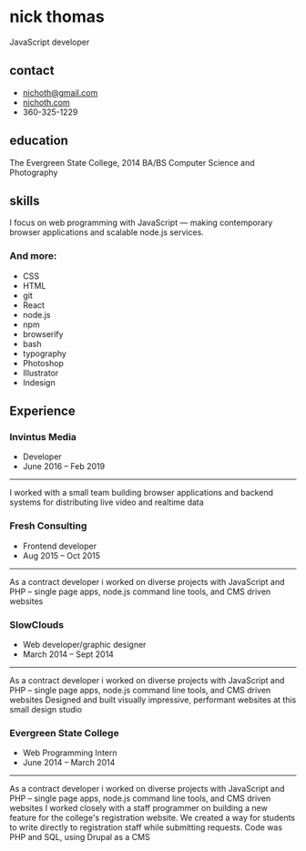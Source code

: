 # nick thomas
JavaScript developer

<div class="col-left">

## contact
* nichoth@gmail.com
* [nichoth.com](http://nichoth.com/)
* 360-325-1229

## education
The Evergreen State College, 2014
BA/BS Computer Science and Photography

## skills
I focus on web programming with JavaScript &mdash; making contemporary browser applications and scalable node.js services.
### And more:
* CSS
* HTML
* git
* React
* node.js
* npm
* browserify
* bash
* typography
* Photoshop
* Illustrator
* Indesign
</div>

<div class="col-right">

## Experience

### Invintus Media
* Developer
* June 2016 &ndash; Feb 2019
-----------------
I worked with a small team building browser applications and backend systems for distributing live video and realtime data

### Fresh Consulting
* Frontend developer
* Aug 2015 – Oct 2015
-----------------
As a contract developer i worked on diverse projects with JavaScript and PHP &ndash; single page apps, node.js command line tools, and CMS driven websites

### SlowClouds
* Web developer/graphic designer
* March 2014 – Sept 2014
-----------------
As a contract developer i worked on diverse projects with JavaScript and PHP &ndash; single page apps, node.js command line tools, and CMS driven websites
Designed and built visually impressive, performant websites at this small design studio

### Evergreen State College
* Web Programming Intern
* June 2014 &ndash; March 2014
-----------------
As a contract developer i worked on diverse projects with JavaScript and PHP &ndash; single page apps, node.js command line tools, and CMS driven websites
I worked closely with a staff programmer on building a new feature for the college's registration website. We created a way for students to write directly to registration staff while submitting requests. Code was PHP and SQL, using Drupal as a CMS
</div>

